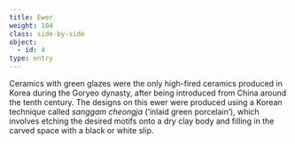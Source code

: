 ```yaml
---
title: Ewer
weight: 104
class: side-by-side
object:
  - id: 4
type: entry
---
```


Ceramics with green glazes were the only high-fired ceramics produced in Korea during the Goryeo dynasty, after being introduced from China around the tenth century. The designs on this ewer were produced using a Korean technique called *sanggam cheongja* (‘inlaid green porcelain’), which involves etching the desired motifs onto a dry clay body and filling in the carved space with a black or white slip.
